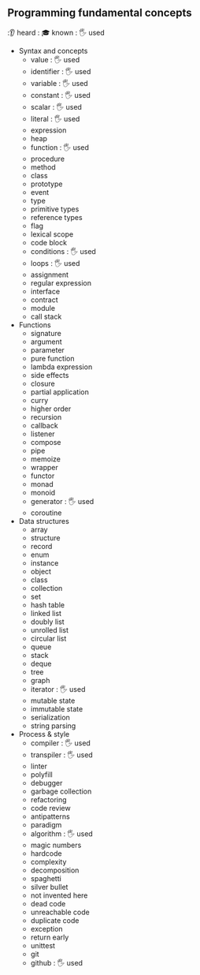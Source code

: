 ## Programming fundamental concepts
:👂 heard
: 🎓 known
: 🖐 used

- Syntax and concepts
  - value : 🖐 used
  - identifier : 🖐 used
  - variable : 🖐 used
  - constant : 🖐 used
  - scalar : 🖐 used
  - literal : 🖐 used
  - expression
  - heap
  - function : 🖐 used
  - procedure
  - method 
  - class
  - prototype
  - event 
  - type
  - primitive types
  - reference types
  - flag 
  - lexical scope
  - code block
  - conditions : 🖐 used
  - loops : 🖐 used
  - assignment
  - regular expression
  - interface
  - contract 
  - module 
  - call stack
- Functions
  - signature
  - argument
  - parameter
  - pure function
  - lambda expression
  - side effects
  - closure
  - partial application
  - curry
  - higher order
  - recursion
  - callback
  - listener
  - compose
  - pipe
  - memoize
  - wrapper
  - functor
  - monad
  - monoid
  - generator : 🖐 used
  - coroutine
- Data structures
  - array 
  - structure
  - record
  - enum
  - instance
  - object
  - class 
  - collection 
  - set
  - hash table
  - linked list
  - doubly list
  - unrolled list
  - circular list
  - queue
  - stack 
  - deque
  - tree
  - graph
  - iterator : 🖐 used
  - mutable state
  - immutable state
  - serialization
  - string parsing
- Process & style
  - compiler : 🖐 used
  - transpiler : 🖐 used
  - linter
  - polyfill
  - debugger 
  - garbage collection
  - refactoring
  - code review
  - antipatterns
  - paradigm
  - algorithm : 🖐 used
  - magic numbers
  - hardcode
  - complexity
  - decomposition
  - spaghetti
  - silver bullet
  - not invented here
  - dead code
  - unreachable code
  - duplicate code
  - exception
  - return early
  - unittest
  - git
  - github : 🖐 used
